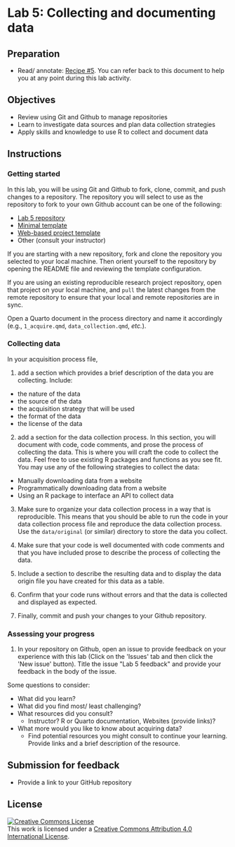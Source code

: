 # Lab 5: Collecting and documenting data

<!-- 
- [ ] Create dev container
-->

## Preparation

- Read/ annotate: [Recipe \#5](https://qtalr.github.io/qtalrkit/articles/recipe-5.html). You can refer back to this document to help you at any point during this lab activity.

## Objectives

- Review using Git and Github to manage repositories
- Learn to investigate data sources and plan data collection strategies
- Apply skills and knowledge to use R to collect and document data

## Instructions

### Getting started

In this lab, you will be using Git and Github to fork, clone, commit, and push changes to a repository. The repository you will select to use as the repository to fork to your own Github account can be one of the following:

- [Lab 5 repository](https://github.com/qtalr/lab-5)
- [Minimal template](https://github.com/qtalr/project)
- [Web-based project template](https://github.com/qtalr/project_web)
- Other (consult your instructor)

If you are starting with a new repository, fork and clone the repository you selected to your local machine. Then orient yourself to the repository by opening the README file and reviewing the template configuration.

If you are using an existing reproducible research project repository, open that project on your local machine, and `pull` the latest changes from the remote repository to ensure that your local and remote repositories are in sync.

Open a Quarto document in the process directory and name it accordingly (e.g., `1_acquire.qmd`, `data_collection.qmd`, *etc.*).

### Collecting data

In your acquisition process file,

1. add a section which provides a brief description of the data you are collecting. Include: 

  - the nature of the data
  - the source of the data
  - the acquisition strategy that will be used
  - the format of the data
  - the license of the data

2. add a section for the data collection process. In this section, you will document with code, code comments, and prose the process of collecting the data. This is where you will craft the code to collect the data. Feel free to use existing R packages and functions as you see fit. You may use any of the following strategies to collect the data: 

  - Manually downloading data from a website
  - Programmatically downloading data from a website
  - Using an R package to interface an API to collect data

3. Make sure to organize your data collection process in a way that is reproducible. This means that you should be able to run the code in your data collection process file and reproduce the data collection process. Use the `data/original` (or similar) directory to store the data you collect.

3. Make sure that your code is well documented with code comments and that you have included prose to describe the process of collecting the data.

4. Include a section to describe the resulting data and to display the data origin file you have created for this data as a table.

5. Confirm that your code runs without errors and that the data is collected and displayed as expected.

6. Finally, commit and push your changes to your Github repository.

### Assessing your progress

1. In your repository on Github, open an issue to provide feedback on your experience with this lab (Click on the 'Issues' tab and then click the 'New issue' button). Title the issue "Lab 5 feedback" and provide your feedback in the body of the issue.

Some questions to consider: 

  - What did you learn?
  - What did you find most/ least challenging?
  - What resources did you consult? 
    - Instructor? R or Quarto documentation, Websites (provide links)?
  - What more would you like to know about acquiring data?
    - Find potential resources you might consult to continue your learning. Provide links and a brief description of the resource.

## Submission for feedback

- Provide a link to your GitHub repository

## License

<a rel="license" href="http://creativecommons.org/licenses/by/4.0/"><img alt="Creative Commons License" style="border-width:0" src="https://i.creativecommons.org/l/by/4.0/88x31.png" /></a><br />This work is licensed under a <a rel="license" href="http://creativecommons.org/licenses/by/4.0/">Creative Commons Attribution 4.0 International License</a>.
